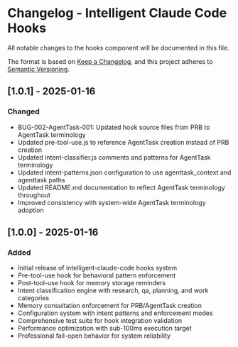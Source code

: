 # Changelog - Intelligent Claude Code Hooks

All notable changes to the hooks component will be documented in this file.

The format is based on [Keep a Changelog](https://keepachangelog.com/en/1.0.0/),
and this project adheres to [Semantic Versioning](https://semver.org/spec/v2.0.0.html).

## [1.0.1] - 2025-01-16

### Changed
- BUG-002-AgentTask-001: Updated hook source files from PRB to AgentTask terminology
- Updated pre-tool-use.js to reference AgentTask creation instead of PRB creation
- Updated intent-classifier.js comments and patterns for AgentTask terminology
- Updated intent-patterns.json configuration to use agenttask_context and agenttask paths
- Updated README.md documentation to reflect AgentTask terminology throughout
- Improved consistency with system-wide AgentTask terminology adoption

## [1.0.0] - 2025-01-16

### Added
- Initial release of intelligent-claude-code hooks system
- Pre-tool-use hook for behavioral pattern enforcement
- Post-tool-use hook for memory storage reminders
- Intent classification engine with research, qa, planning, and work categories
- Memory consultation enforcement for PRB/AgentTask creation
- Configuration system with intent patterns and enforcement modes
- Comprehensive test suite for hook integration validation
- Performance optimization with sub-100ms execution target
- Professional fail-open behavior for system reliability